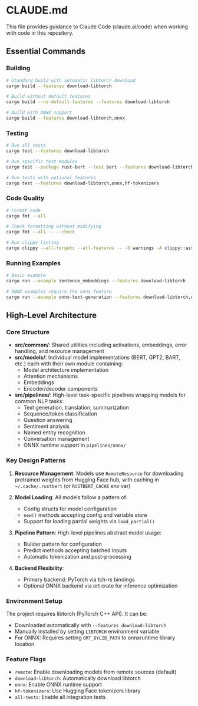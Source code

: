 # CLAUDE.md

This file provides guidance to Claude Code (claude.ai/code) when working with code in this repository.

## Essential Commands

### Building
```bash
# Standard build with automatic libtorch download
cargo build --features download-libtorch

# Build without default features
cargo build --no-default-features --features download-libtorch

# Build with ONNX support
cargo build --features download-libtorch,onnx
```

### Testing
```bash
# Run all tests
cargo test --features download-libtorch

# Run specific test modules
cargo test --package rust-bert --test bert --features download-libtorch

# Run tests with optional features
cargo test --features download-libtorch,onnx,hf-tokenizers
```

### Code Quality
```bash
# Format code
cargo fmt --all

# Check formatting without modifying
cargo fmt --all -- --check

# Run clippy linting
cargo clippy --all-targets --all-features -- -D warnings -A clippy::assign_op_pattern -A clippy::upper-case-acronyms
```

### Running Examples
```bash
# Basic example
cargo run --example sentence_embeddings --features download-libtorch

# ONNX examples require the onnx feature
cargo run --example onnx-text-generation --features download-libtorch,onnx
```

## High-Level Architecture

### Core Structure
- **src/common/**: Shared utilities including activations, embeddings, error handling, and resource management
- **src/models/**: Individual model implementations (BERT, GPT2, BART, etc.) each with their own module containing:
  - Model architecture implementation
  - Attention mechanisms
  - Embeddings
  - Encoder/decoder components
- **src/pipelines/**: High-level task-specific pipelines wrapping models for common NLP tasks:
  - Text generation, translation, summarization
  - Sequence/token classification
  - Question answering
  - Sentiment analysis
  - Named entity recognition
  - Conversation management
  - ONNX runtime support in `pipelines/onnx/`

### Key Design Patterns
1. **Resource Management**: Models use `RemoteResource` for downloading pretrained weights from Hugging Face hub, with caching in `~/.cache/.rustbert` (or `RUSTBERT_CACHE` env var)

2. **Model Loading**: All models follow a pattern of:
   - Config structs for model configuration
   - `new()` methods accepting config and variable store
   - Support for loading partial weights via `load_partial()`

3. **Pipeline Pattern**: High-level pipelines abstract model usage:
   - Builder pattern for configuration
   - Predict methods accepting batched inputs
   - Automatic tokenization and post-processing

4. **Backend Flexibility**: 
   - Primary backend: PyTorch via tch-rs bindings
   - Optional ONNX backend via ort crate for inference optimization

### Environment Setup
The project requires libtorch (PyTorch C++ API). It can be:
- Downloaded automatically with `--features download-libtorch`
- Manually installed by setting `LIBTORCH` environment variable
- For ONNX: Requires setting `ORT_DYLIB_PATH` to onnxruntime library location

### Feature Flags
- `remote`: Enable downloading models from remote sources (default)
- `download-libtorch`: Automatically download libtorch
- `onnx`: Enable ONNX runtime support
- `hf-tokenizers`: Use Hugging Face tokenizers library
- `all-tests`: Enable all integration tests